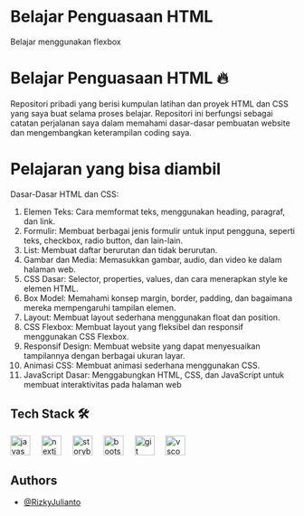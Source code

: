# Belajar Penguasaan HTML

Belajar menggunakan flexbox

# Belajar Penguasaan HTML 🔥

Repositori pribadi yang berisi kumpulan latihan dan proyek HTML dan CSS yang saya buat selama proses belajar. Repositori ini berfungsi sebagai catatan perjalanan saya dalam memahami dasar-dasar pembuatan website dan mengembangkan keterampilan coding saya.

# Pelajaran yang bisa diambil

Dasar-Dasar HTML dan CSS:

1. Elemen Teks: Cara memformat teks, menggunakan heading, paragraf, dan link.
2. Formulir: Membuat berbagai jenis formulir untuk input pengguna, seperti teks, checkbox, radio button, dan lain-lain.
3. List: Membuat daftar berurutan dan tidak berurutan.
4. Gambar dan Media: Memasukkan gambar, audio, dan video ke dalam halaman web.
5. CSS Dasar: Selector, properties, values, dan cara menerapkan style ke elemen HTML.
6. Box Model: Memahami konsep margin, border, padding, dan bagaimana mereka mempengaruhi tampilan elemen.
7. Layout: Membuat layout sederhana menggunakan float dan position.
8. CSS Flexbox: Membuat layout yang fleksibel dan responsif menggunakan CSS Flexbox.
9. Responsif Design: Membuat website yang dapat menyesuaikan tampilannya dengan berbagai ukuran layar.
10. Animasi CSS: Membuat animasi sederhana menggunakan CSS.
11. JavaScript Dasar: Menggabungkan HTML, CSS, dan JavaScript untuk membuat interaktivitas pada halaman web

## Tech Stack 🛠️

<div align="left">
  <img src="https://cdn.jsdelivr.net/gh/devicons/devicon/icons/javascript/javascript-original.svg" height="35" alt="javascript logo"  />
  <img width="12" />
  <img src="https://cdn.jsdelivr.net/gh/devicons/devicon/icons/html5/html5-original.svg" height="35" alt="nextjs logo"  />
  <img width="12" />
  <img src="https://cdn.jsdelivr.net/gh/devicons/devicon/icons/css3/css3-original.svg" height="35" alt="storybook logo"  />
  <img width="12" />
<img src="https://cdn.jsdelivr.net/gh/devicons/devicon/icons/bootstrap/bootstrap-original.svg" height="35" alt="bootstrap logo"  />
  <img width="12" />
  <img src="https://cdn.jsdelivr.net/gh/devicons/devicon/icons/git/git-original.svg" height="35" alt="git logo"  />
  <img width="12" />
  <img src="https://cdn.jsdelivr.net/gh/devicons/devicon/icons/tailwindcss/tailwindcss-original.svg" height="35" alt="vscode logo"  />
  <img width="12" />
</div>

## Authors

- [@RizkyJulianto](https://www.github.com/RizkyJulianto)
